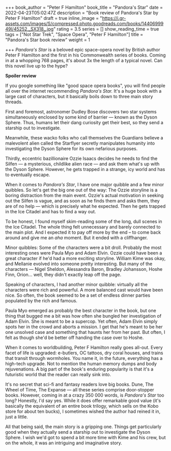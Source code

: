 +++
book_author = "Peter F Hamilton"
book_title = "Pandora's Star"
date = 2022-04-23T05:02:47Z
description = "Book review of Pandora's Star by Peter F Hamilton"
draft = true
inline_image = "https://i.gr-assets.com/images/S/compressed.photo.goodreads.com/books/1440699949l/45252._SX318_.jpg"
rating = 3.5
series = []
show_reading_time = true
tags = ["Not Star Trek", "Space Opera", "Peter F Hamilton"]
title = "Pandora's Star book review"
weight = 1

+++
_Pandora's Star_ is a beloved epic space-opera novel by British author Peter F Hamilton and the first in his Commonwealth series of books. Coming in at a whopping 768 pages, it's about 3x the length of a typical novel. Can this novel live up to the hype?

**Spoiler review**

<!--more-->

If you google something like "good space opera books", you will find people all over the internet recommending _Pandora's Star._ It's a huge book with a large cast of characters, but it basically boils down to three main story threads.

First and foremost, astronomer Dudley Bose discovers two star systems simultaneously enclosed by some kind of barrier — known as the Dyson Sphere. Thus, humans let their dang curiosity get their best, so they send a starship out to investigate. 

Meanwhile, these wacko folks who call themselves the Guardians believe a malevolent alien called the Starflyer secretly manipulates humanity into investigating the Dyson Sphere for its own nefarious purposes.

Thirdly, eccentric bazillionaire Ozzie Isaacs decides he needs to find the Silfen — a mysterious, childlike alien race — and ask them what's up with the Dyson Sphere. However, he gets trapped in a strange, icy world and has to eventually escape.

When it comes to _Pandora's Star_, I have one major quibble and a few minor quibbles. So let's get the big one out of the way: The Ozzie storyline is a boring distraction from the main event. Ozzie's actual motivation in seeking out the Silfen is vague, and as soon as he finds them and asks them, they are of no help — which is precisely what he expected. Then he gets trapped in the Ice Citadel and has to find a way out. 

To be honest, I found myself skim-reading some of the long, dull scenes in the Ice Citadel. The whole thing felt unnecessary and barely connected to the main plot. And I expected it to pay off more by the end – to come back around and give me an _aha_ moment. But it ended with a cliffhanger. 

Minor quibbles: Some of the characters were a bit droll. Probably the most interesting ones were Paula Myo and Adam Elvin. Ozzie could have been a great character if he'd had a more exciting storyline. William Kime was okay, and Mellanie evolved into someone pretty interesting. But many of the characters — Nigel Sheldon, Alessandra Baron, Bradley Johansson, Hoshe Finn, Orion... well, they didn't exactly leap off the page.

Speaking of characters, I had another minor quibble: virtually all the characters were rich and powerful. A more balanced cast would have been nice. So often, the book seemed to be a set of endless dinner parties populated by the rich and famous.

Paula Myo emerged as probably the best character in the book, but one thing that bugged me a bit was how often she bungled her investigation of Adam Elvin. She is meant to be a supercop. Yet often, Adam Elvin simply spots her in the crowd and aborts a mission. I get that he's meant to be her one unsolved case and something that haunts her from her past. But often, I felt as though she'd be better off handing the case over to Hoshe.

When it comes to worldbuilding, Peter F Hamilton really goes all-out. Every facet of life is upgraded: e-butlers, OC tattoos, dry coral houses, and trains that transit through wormholes. You name it, in the future, everything has a high-tech upgrade. Not to mention the human memory dumps and body rejuvenations. A big part of the book's enduring popularity is that it's a futuristic world that the reader can really sink into. 

It's no secret that sci-fi and fantasy readers love big books. Dune, The Wheel of Time, The Expanse — all these series comprise door-stopper books. However, coming in at a crazy 350 000 words, is _Pandora's Star_ too long? Honestly, I'd say yes. While it does offer remarkable good value (it's basically the equivalent of an entire book trilogy, which sells on the Kobo store for about ten bucks), I sometimes wished the author had reined it in, just a little.

All that being said, the main story is a gripping one. Things get particularly good when they actually send a starship out to investigate the Dyson Sphere. I wish we'd got to spend a bit more time with Kime and his crew, but on the whole, it was an intriguing and imaginative story.
